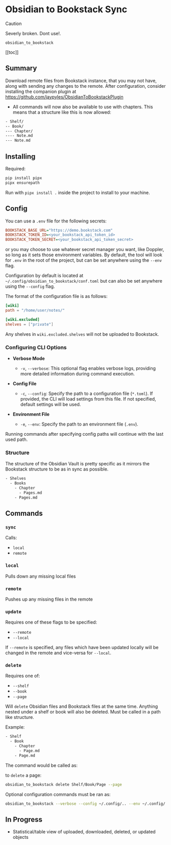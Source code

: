 # Obsidian to Bookstack Sync

> [!CAUTION]
> Severly broken. Dont use!.

`obsidian_to_bookstack`

[[toc]]

## Summary

Download remote files from Bookstack instance, that you may not have, along with sending any changes to the remote. After configuration, consider installing the companion plugin at <https://github.com/jaypyles/ObsidianToBookstackPlugin>

- All commands will now also be available to use with chapters. This means that a structure like this is now allowed:

```sh
- Shelf/
-- Book/
--- Chapter/
---- Note.md
--- Note.md
```

## Installing

Required:

```sh
pip install pipx
pipx ensurepath
```

Run with `pipx install .` inside the project to install to your machine.

## Config

You can use a `.env` file for the following secrets:

```ini
BOOKSTACK_BASE_URL="https://demo.bookstack.com"
BOOKSTACK_TOKEN_ID=<your_bookstack_api_token_id>
BOOKSTACK_TOKEN_SECRET=<your_bookstack_api_token_secret>
```

or you may choose to use whatever secret manager you want, like Doppler, so long as it sets those environment variables.
By default, the tool will look for `.env` in the root of the project, but can be set anywhere using the `--env` flag.

Configuration by default is located at `~/.config/obsidian_to_bookstack/conf.toml` but can also be set anywhere using the `--config` flag.

The format of the configuration file is as follows:

```toml
[wiki]
path = "/home/user/notes/"

[wiki.excluded]
shelves = ["private"]
```

Any shelves in `wiki.excluded.shelves` will not be uploaded to Bookstack.

### Configuring CLI Options

- **Verbose Mode**

    - `-v`, `--verbose`: This optional flag enables verbose logs, providing more detailed information during command execution.

- **Config File**

    - `-c`, `--config`: Specify the path to a configuration file (`*.toml`). If provided, the CLI will load settings from this file. If not specified, default settings will be used.

- **Environment File**

    - `-e`, `--env`: Specify the path to an environment file (`.env`).

Running commands after specifying config paths will continue with the last used path.

### Structure

The structure of the Obsidian Vault is pretty specific as it mirrors the Bookstack structure to be as in sync as possible.

```sh
- Shelves
  - Books
    - Chapter
      - Pages.md
    - Pages.md
```

## Commands

### `sync`

Calls:

- `local`
- `remote`

### `local`

Pulls down any missing local files

### `remote`

Pushes up any missing files in the remote

### `update`

Requires one of these flags to be specified:

- `--remote`
- `--local`

If `--remote` is specified, any files which have been updated locally will be changed in the remote and vice-versa for `--local`.

### `delete`

Requires one of:

- `--shelf`
- `--book`
- `--page`

Will `delete` Obsidian files and Bookstack files at the same time. Anything nested under a shelf or book will also be deleted.
Must be called in a path like structure.

Example:

```sh
- Shelf
  - Book
    - Chapter
      - Page.md
    - Page.md
```

The command would be called as:

to `delete` a page:

```sh
obsidian_to_bookstack delete Shelf/Book/Page --page
```

Optional configuration commands must be ran as:

```sh
obsidian_to_bookstack --verbose --config ~/.config/.. --env ~/.config/... <command>
```

## In Progress

- Statistical/table view of uploaded, downloaded, deleted, or updated objects
